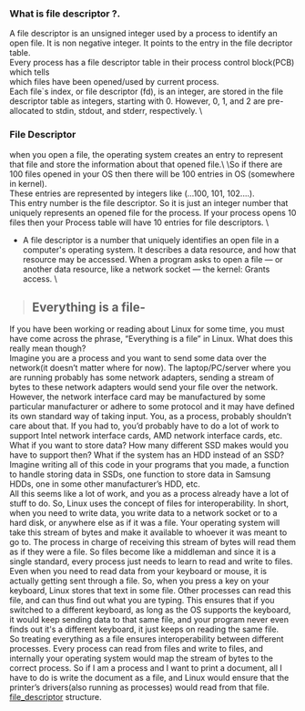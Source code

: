 ### What is file descriptor ?.
A file descriptor is an unsigned integer used by a process to identify an open file.
It is non negative integer.
It points to the entry in the file decriptor table.
\
Every process has a file descriptor table in their process control block(PCB) which tells
\
which files have been opened/used by current process.
\
Each file`s index, or file descriptor (fd), is an integer, are stored in the file descriptor table as integers, starting with 0.
However, 0, 1, and 2 are pre-allocated to stdin, stdout, and stderr, respectively.
\
### File Descriptor
when you open a file, the operating system creates an entry to represent that file
and store the information about that opened file.\ 
\So if there are 100 files opened
in your OS then there will be 100 entries in OS (somewhere in kernel).\
These entries are represented by integers like (...100, 101, 102....).\
This entry number is the file descriptor. So it is just an integer number
that uniquely represents an opened file for the process. If your process
opens 10 files then your Process table will have 10 entries for file descriptors.
\
* A file descriptor is a number that uniquely identifies an open file in a computer's operating system. It describes a data resource, and how that resource may be accessed. When a program asks to open a file — or another data resource, like a network socket — the kernel: Grants access.
\
> ## Everything is a file-

If you have been working or reading about Linux for some time, you must have come across the phrase, “Everything is a file” in Linux. What does this really mean though?
\
Imagine you are a process and you want to send some data over the network(it doesn’t matter where for now). The laptop/PC/server where you are running probably has some network adapters, sending a stream of bytes to these network adapters would send your file over the network. However, the network interface card may be manufactured by some particular manufacturer or adhere to some protocol and it may have defined its own standard way of taking input. You, as a process, probably shouldn’t care about that. If you had to, you’d probably have to do a lot of work to support Intel network interface cards, AMD network interface cards, etc. What if you want to store data? How many different SSD makes would you have to support then? What if the system has an HDD instead of an SSD? Imagine writing all of this code in your programs that you made, a function to handle storing data in SSDs, one function to store data in Samsung HDDs, one in some other manufacturer’s HDD, etc.
\
All this seems like a lot of work, and you as a process already have a lot of stuff to do. So, Linux uses the concept of files for interoperability. In short, when you need to write data, you write data to a network socket or to a hard disk, or anywhere else as if it was a file. Your operating system will take this stream of bytes and make it available to whoever it was meant to go to. The process in charge of receiving this stream of bytes will read them as if they were a file. So files become like a middleman and since it is a single standard, every process just needs to learn to read and write to files. Even when you need to read data from your keyboard or mouse, it is actually getting sent through a file. So, when you press a key on your keyboard, Linux stores that text in some file. Other processes can read this file, and can thus find out what you are typing. This ensures that if you switched to a different keyboard, as long as the OS supports the keyboard, it would keep sending data to that same file, and your program never even finds out it's a different keyboard, it just keeps on reading the same file.
\
So treating everything as a file ensures interoperability between different processes. Every process can read from files and write to files, and internally your operating system would map the stream of bytes to the correct process. So if I am a process and I want to print a document, all I have to do is write the document as a file, and Linux would ensure that the printer’s drivers(also running as processes) would read from that file.
\
[file_descriptor](/file%20descriptors/fd_h/fd_h.md) structure.
